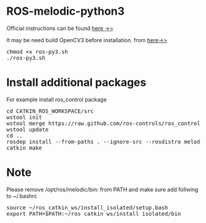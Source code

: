 # ROS-melodic-python3
Official instructions can be found [here ->>](http://wiki.ros.org/melodic/Installation/Source)

It may be need build OpenCV3 before installation.
from [here->>](https://github.com/apiyap/buildOpenCV3)
<pre>
chmod +x ros-py3.sh
./ros-py3.sh
</pre>
# Install additional packages
For example install ros_control package
<pre>
cd CATKIN_ROS_WORKSPACE/src
wstool init
wstool merge https://raw.github.com/ros-controls/ros_control/melodic-devel/ros_control.rosinstall
wstool update
cd ..
rosdep install --from-paths . --ignore-src --rosdistro melodic -y
catkin_make
</pre>

# Note

Please remove /opt/ros/melodic/bin: from PATH
and make sure add follwing to ~/.bashrc
<pre>
source ~/ros_catkin_ws/install_isolated/setup.bash
export PATH=$PATH:~/ros_catkin_ws/install_isolated/bin
</pre>
